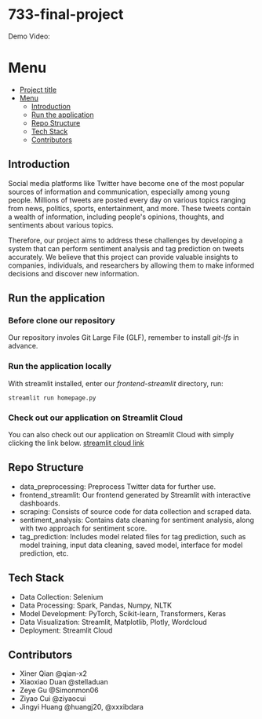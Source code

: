 # 733-final-project

Demo Video: 

# Menu 
- [Project title](#733-final-project)
- [Menu](#menu)
    - [Introduction](#introduction)
    - [Run the application](#run-the-application)
    - [Repo Structure](#repo-structure)
    - [Tech Stack](#tech-stack)
    - [Contributors](#contributors)


## Introduction
Social media platforms like Twitter have become one of the most popular sources of information and communication, especially among young people. Millions of tweets are posted every day on various topics ranging from news, politics, sports, entertainment, and more. These tweets contain a wealth of information, including people's opinions, thoughts, and sentiments about various topics.

Therefore, our project aims to address these challenges by developing a system that can perform sentiment analysis and tag prediction on tweets accurately. We believe that this project can provide valuable insights to companies, individuals, and researchers by allowing them to make informed decisions and discover new information.

## Run the application
### Before clone our repository
Our repository involes Git Large File (GLF), remember to install *git-lfs* in advance. 

### Run the application locally
With streamlit installed, enter our *frontend-streamlit* directory, run:
```
streamlit run homepage.py
```

### Check out our application on Streamlit Cloud
You can also check out our application on Streamlit Cloud with simply clicking the link below.
[streamlit cloud link](https://ziyaocui-733-final-project-frontend-streamlithomepage-i4lslq.streamlit.app/)

## Repo Structure 
- data_preprocessing: Preprocess Twitter data for further use.
- frontend_streamlit: Our frontend generated by Streamlit with interactive dashboards.
- scraping: Consists of source code for data collection and scraped data.
- sentiment_analysis: Contains data cleaning for sentiment analysis, along with two approach for sentiment score.
- tag_prediction: Includes model related files for tag prediction, such as model training, input data cleaning, saved model, interface for model prediction, etc.

## Tech Stack
- Data Collection: Selenium
- Data Processing: Spark, Pandas, Numpy, NLTK
- Model Development: PyTorch, Scikit-learn, Transformers, Keras
- Data Visualization: Streamlit, Matplotlib, Plotly, Wordcloud
- Deployment: Streamlit Cloud

## Contributors
- Xiner Qian @qian-x2
- Xiaoxiao Duan @stelladuan
- Zeye Gu @Simonmon06
- Ziyao Cui @ziyaocui
- Jingyi Huang @huangj20, @xxxibdara
